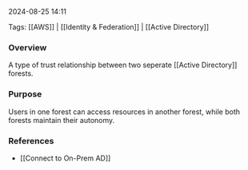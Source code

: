
2024-08-25 14:11

Tags: [[AWS]] | [[Identity & Federation]] | [[Active Directory]]

### Overview
A type of trust relationship between two seperate [[Active Directory]] forests.

### Purpose
Users in one forest can access resources in another forest, while both forests maintain their autonomy.

### References
- [[Connect to On-Prem AD]]

